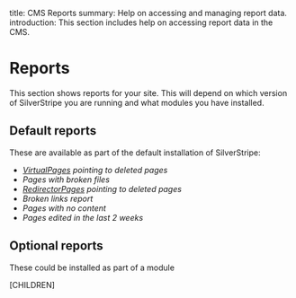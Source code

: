 title: CMS Reports
summary: Help on accessing and managing report data.
introduction: This section includes help on accessing report data in the CMS.

# Reports

This section shows reports for your site. This will depend on which version of SilverStripe you are running and what modules you have installed.

## Default reports

These are available as part of the default installation of SilverStripe:
* *[VirtualPages](../../creating_pages_and_content/pages/creating_new_pages/#basic-pages) pointing to deleted pages*
* *Pages with broken files*
* *[RedirectorPages](../../creating_pages_and_content/pages/creating_new_pages/#basic-pages) pointing to deleted pages*
* *Broken links report*
* *Pages with no content*
* *Pages edited in the last 2 weeks*

## Optional reports

These could be installed as part of a module

[CHILDREN]
